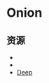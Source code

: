 # Onion

## 资源

* [](https://onionbrowser.com/)
* [](https://tor-browser.en.softonic.com/mac)
* [Deep](https://github.com/mr-likar/DeepWeb)
